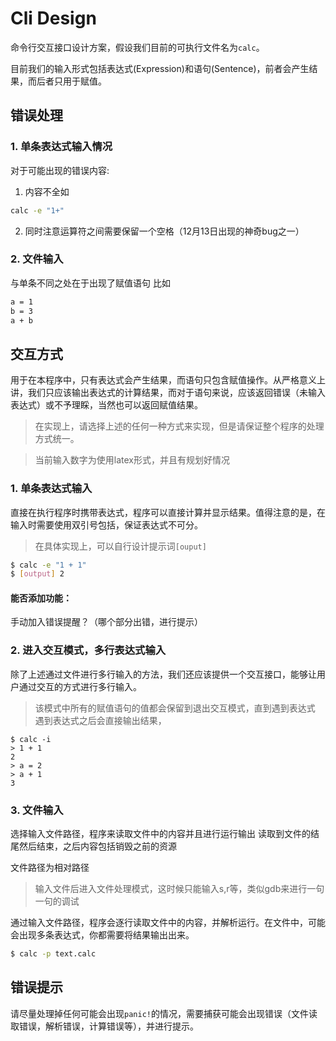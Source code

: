 # Cli Design

命令行交互接口设计方案，假设我们目前的可执行文件名为`calc`。

目前我们的输入形式包括表达式(Expression)和语句(Sentence)，前者会产生结果，而后者只用于赋值。

## 错误处理

### 1. 单条表达式输入情况
对于可能出现的错误内容:
1. 内容不全如 
```bash
calc -e "1+"
```
2. 同时注意运算符之间需要保留一个空格（12月13日出现的神奇bug之一）

### 2. 文件输入
与单条不同之处在于出现了赋值语句
比如

```bash
a = 1
b = 3
a + b

```

## 交互方式

用于在本程序中，只有表达式会产生结果，而语句只包含赋值操作。从严格意义上讲，我们只应该输出表达式的计算结果，而对于语句来说，应该返回错误（未输入表达式）或不予理睬，当然也可以返回赋值结果。

> 在实现上，请选择上述的任何一种方式来实现，但是请保证整个程序的处理方式统一。

> 当前输入数字为使用latex形式，并且有规划好情况


### 1. 单条表达式输入

直接在执行程序时携带表达式，程序可以直接计算并显示结果。值得注意的是，在输入时需要使用双引号包括，保证表达式不可分。

> 在具体实现上，可以自行设计提示词`[ouput]`

````bash
$ calc -e "1 + 1"
$ [output] 2
````



#### 能否添加功能：
手动加入错误提醒？（哪个部分出错，进行提示）


### 2. 进入交互模式，多行表达式输入

除了上述通过文件进行多行输入的方法，我们还应该提供一个交互接口，能够让用户通过交互的方式进行多行输入。

>该模式中所有的赋值语句的值都会保留到退出交互模式，直到遇到表达式
>遇到表达式之后会直接输出结果，




```
$ calc -i
> 1 + 1
2
> a = 2
> a + 1
3
```


### 3. 文件输入

选择输入文件路径，程序来读取文件中的内容并且进行运行输出
读取到文件的结尾然后结束，之后内容包括销毁之前的资源

文件路径为相对路径
>输入文件后进入文件处理模式，这时候只能输入s,r等，类似gdb来进行一句一句的调试

通过输入文件路径，程序会逐行读取文件中的内容，并解析运行。在文件中，可能会出现多条表达式，你都需要将结果输出出来。

```bash
$ calc -p text.calc
```


## 错误提示

请尽量处理掉任何可能会出现`panic!`的情况，需要捕获可能会出现错误（文件读取错误，解析错误，计算错误等），并进行提示。



